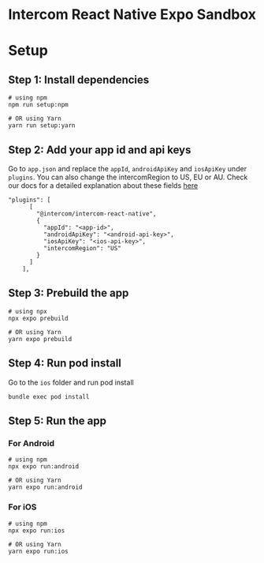 # Intercom React Native Expo Sandbox

# Setup

## Step 1: Install dependencies

```shell
# using npm
npm run setup:npm

# OR using Yarn
yarn run setup:yarn
```

## Step 2: Add your app id and api keys

Go to `app.json` and replace the `appId`, `androidApiKey` and `iosApiKey` under `plugins`.
You can also change the intercomRegion to US, EU or AU.
Check our docs for a detailed explanation about these fields [here](https://developers.intercom.com/installing-intercom/react-native/installation/#using-intercom-with-expo)

```shell
"plugins": [
      [
        "@intercom/intercom-react-native",
        {
          "appId": "<app-id>",
          "androidApiKey": "<android-api-key>",
          "iosApiKey": "<ios-api-key>",
          "intercomRegion": "US"
        }
      ]
    ],
```

## Step 3: Prebuild the app

```shell
# using npx
npx expo prebuild

# OR using Yarn
yarn expo prebuild
```

## Step 4: Run pod install

Go to the `ios` folder and run pod install

```shell
bundle exec pod install
```

## Step 5: Run the app

### For Android

```shell
# using npm
npx expo run:android

# OR using Yarn
yarn expo run:android
```

### For iOS

```shell
# using npm
npx expo run:ios

# OR using Yarn
yarn expo run:ios
```
